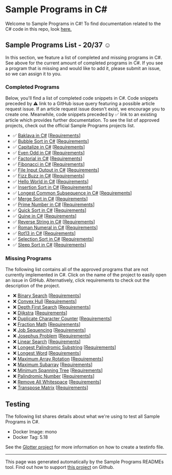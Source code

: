 # Sample Programs in C#

Welcome to Sample Programs in C#! To find documentation related to the C# code in this repo, look [here.](https://sampleprograms.io/languages/c-sharp)

## Sample Programs List - 20/37 :relaxed:

In this section, we feature a list of completed and missing programs in C#. See above for the current amount of completed programs in C#. If you see a program that is missing and would like to add it, please submit an issue, so we can assign it to you.

### Completed Programs

Below, you'll find a list of completed code snippets in C#. Code snippets preceded by :warning: link to a GitHub issue query featuring a possible article request issue. If an article request issue doesn't exist, we encourage you to create one. Meanwhile, code snippets preceded by :white_check_mark: link to an existing article which provides further documentation. To see the list of approved projects, check out the official Sample Programs projects list.

- :white_check_mark: [Baklava in C#](https://sampleprograms.io/projects/baklava/c-sharp) [[Requirements](https://sampleprograms.io/projects/baklava)]
- :white_check_mark: [Bubble Sort in C#](https://sampleprograms.io/projects/bubble-sort/c-sharp) [[Requirements](https://sampleprograms.io/projects/bubble-sort)]
- :white_check_mark: [Capitalize in C#](https://sampleprograms.io/projects/capitalize/c-sharp) [[Requirements](https://sampleprograms.io/projects/capitalize)]
- :white_check_mark: [Even Odd in C#](https://sampleprograms.io/projects/even-odd/c-sharp) [[Requirements](https://sampleprograms.io/projects/even-odd)]
- :white_check_mark: [Factorial in C#](https://sampleprograms.io/projects/factorial/c-sharp) [[Requirements](https://sampleprograms.io/projects/factorial)]
- :white_check_mark: [Fibonacci in C#](https://sampleprograms.io/projects/fibonacci/c-sharp) [[Requirements](https://sampleprograms.io/projects/fibonacci)]
- :white_check_mark: [File Input Output in C#](https://sampleprograms.io/projects/file-input-output/c-sharp) [[Requirements](https://sampleprograms.io/projects/file-input-output)]
- :white_check_mark: [Fizz Buzz in C#](https://sampleprograms.io/projects/fizz-buzz/c-sharp) [[Requirements](https://sampleprograms.io/projects/fizz-buzz)]
- :white_check_mark: [Hello World in C#](https://sampleprograms.io/projects/hello-world/c-sharp) [[Requirements](https://sampleprograms.io/projects/hello-world)]
- :white_check_mark: [Insertion Sort in C#](https://sampleprograms.io/projects/insertion-sort/c-sharp) [[Requirements](https://sampleprograms.io/projects/insertion-sort)]
- :white_check_mark: [Longest Common Subsequence in C#](https://sampleprograms.io/projects/longest-common-subsequence/c-sharp) [[Requirements](https://sampleprograms.io/projects/longest-common-subsequence)]
- :white_check_mark: [Merge Sort in C#](https://sampleprograms.io/projects/merge-sort/c-sharp) [[Requirements](https://sampleprograms.io/projects/merge-sort)]
- :white_check_mark: [Prime Number in C#](https://sampleprograms.io/projects/prime-number/c-sharp) [[Requirements](https://sampleprograms.io/projects/prime-number)]
- :white_check_mark: [Quick Sort in C#](https://sampleprograms.io/projects/quick-sort/c-sharp) [[Requirements](https://sampleprograms.io/projects/quick-sort)]
- :white_check_mark: [Quine in C#](https://sampleprograms.io/projects/quine/c-sharp) [[Requirements](https://sampleprograms.io/projects/quine)]
- :white_check_mark: [Reverse String in C#](https://sampleprograms.io/projects/reverse-string/c-sharp) [[Requirements](https://sampleprograms.io/projects/reverse-string)]
- :white_check_mark: [Roman Numeral in C#](https://sampleprograms.io/projects/roman-numeral/c-sharp) [[Requirements](https://sampleprograms.io/projects/roman-numeral)]
- :white_check_mark: [Rot13 in C#](https://sampleprograms.io/projects/rot13/c-sharp) [[Requirements](https://sampleprograms.io/projects/rot13)]
- :white_check_mark: [Selection Sort in C#](https://sampleprograms.io/projects/selection-sort/c-sharp) [[Requirements](https://sampleprograms.io/projects/selection-sort)]
- :white_check_mark: [Sleep Sort in C#](https://sampleprograms.io/projects/sleep-sort/c-sharp) [[Requirements](https://sampleprograms.io/projects/sleep-sort)]

### Missing Programs

The following list contains all of the approved programs that are not currently implemented in C#. Click on the name of the project to easily open an issue in GitHub. Alternatively, click requirements to check out the description of the project.

- :x: [Binary Search](https://github.com/TheRenegadeCoder/sample-programs/issues/new?assignees=&labels=enhancement&template=code-snippet-request.md&title=Add+Binary+Search+in+c-sharp) [[Requirements](https://sampleprograms.io/projects/binary-search)]
- :x: [Convex Hull](https://github.com/TheRenegadeCoder/sample-programs/issues/new?assignees=&labels=enhancement&template=code-snippet-request.md&title=Add+Convex+Hull+in+c-sharp) [[Requirements](https://sampleprograms.io/projects/convex-hull)]
- :x: [Depth First Search](https://github.com/TheRenegadeCoder/sample-programs/issues/new?assignees=&labels=enhancement&template=code-snippet-request.md&title=Add+Depth+First+Search+in+c-sharp) [[Requirements](https://sampleprograms.io/projects/depth-first-search)]
- :x: [Dijkstra](https://github.com/TheRenegadeCoder/sample-programs/issues/new?assignees=&labels=enhancement&template=code-snippet-request.md&title=Add+Dijkstra+in+c-sharp) [[Requirements](https://sampleprograms.io/projects/dijkstra)]
- :x: [Duplicate Character Counter](https://github.com/TheRenegadeCoder/sample-programs/issues/new?assignees=&labels=enhancement&template=code-snippet-request.md&title=Add+Duplicate+Character+Counter+in+c-sharp) [[Requirements](https://sampleprograms.io/projects/duplicate-character-counter)]
- :x: [Fraction Math](https://github.com/TheRenegadeCoder/sample-programs/issues/new?assignees=&labels=enhancement&template=code-snippet-request.md&title=Add+Fraction+Math+in+c-sharp) [[Requirements](https://sampleprograms.io/projects/fraction-math)]
- :x: [Job Sequencing](https://github.com/TheRenegadeCoder/sample-programs/issues/new?assignees=&labels=enhancement&template=code-snippet-request.md&title=Add+Job+Sequencing+in+c-sharp) [[Requirements](https://sampleprograms.io/projects/job-sequencing)]
- :x: [Josephus Problem](https://github.com/TheRenegadeCoder/sample-programs/issues/new?assignees=&labels=enhancement&template=code-snippet-request.md&title=Add+Josephus+Problem+in+c-sharp) [[Requirements](https://sampleprograms.io/projects/josephus-problem)]
- :x: [Linear Search](https://github.com/TheRenegadeCoder/sample-programs/issues/new?assignees=&labels=enhancement&template=code-snippet-request.md&title=Add+Linear+Search+in+c-sharp) [[Requirements](https://sampleprograms.io/projects/linear-search)]
- :x: [Longest Palindromic Substring](https://github.com/TheRenegadeCoder/sample-programs/issues/new?assignees=&labels=enhancement&template=code-snippet-request.md&title=Add+Longest+Palindromic+Substring+in+c-sharp) [[Requirements](https://sampleprograms.io/projects/longest-palindromic-substring)]
- :x: [Longest Word](https://github.com/TheRenegadeCoder/sample-programs/issues/new?assignees=&labels=enhancement&template=code-snippet-request.md&title=Add+Longest+Word+in+c-sharp) [[Requirements](https://sampleprograms.io/projects/longest-word)]
- :x: [Maximum Array Rotation](https://github.com/TheRenegadeCoder/sample-programs/issues/new?assignees=&labels=enhancement&template=code-snippet-request.md&title=Add+Maximum+Array+Rotation+in+c-sharp) [[Requirements](https://sampleprograms.io/projects/maximum-array-rotation)]
- :x: [Maximum Subarray](https://github.com/TheRenegadeCoder/sample-programs/issues/new?assignees=&labels=enhancement&template=code-snippet-request.md&title=Add+Maximum+Subarray+in+c-sharp) [[Requirements](https://sampleprograms.io/projects/maximum-subarray)]
- :x: [Minimum Spanning Tree](https://github.com/TheRenegadeCoder/sample-programs/issues/new?assignees=&labels=enhancement&template=code-snippet-request.md&title=Add+Minimum+Spanning+Tree+in+c-sharp) [[Requirements](https://sampleprograms.io/projects/minimum-spanning-tree)]
- :x: [Palindromic Number](https://github.com/TheRenegadeCoder/sample-programs/issues/new?assignees=&labels=enhancement&template=code-snippet-request.md&title=Add+Palindromic+Number+in+c-sharp) [[Requirements](https://sampleprograms.io/projects/palindromic-number)]
- :x: [Remove All Whitespace](https://github.com/TheRenegadeCoder/sample-programs/issues/new?assignees=&labels=enhancement&template=code-snippet-request.md&title=Add+Remove+All+Whitespace+in+c-sharp) [[Requirements](https://sampleprograms.io/projects/remove-all-whitespace)]
- :x: [Transpose Matrix](https://github.com/TheRenegadeCoder/sample-programs/issues/new?assignees=&labels=enhancement&template=code-snippet-request.md&title=Add+Transpose+Matrix+in+c-sharp) [[Requirements](https://sampleprograms.io/projects/transpose-matrix)]

## Testing

The following list shares details about what we're using to test all Sample Programs in C#.

- Docker Image: mono
- Docker Tag: 5.18

See the [Glotter project](https://github.com/auroq/glotter) for more information on how to create a testinfo file.

---

This page was generated automatically by the Sample Programs READMEs tool. Find out how to support [this project](https://github.com/TheRenegadeCoder/sample-programs-readmes) on Github.